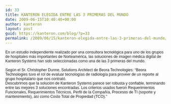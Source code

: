 ```yaml
---
id: 33
title: KANTERON ELEGIDA ENTRE LAS 3 PRIMERAS DEL MUNDO
date: 2009-06-15T10:40:40+00:00
author: kanteron
layout: post
guid: https://kanteron.com/blog/?p=33
permalink: /2009/06/15/kanteron-elegida-entre-las-3-primeras-del-mundo/
---
```

<p style="font: normal normal normal 12px/normal Helvetica;margin: 0px">
  En un estudio independiente realizado por una consultora tecnológica para uno de los grupos de hospitales más importantes de Norteamérica, las soluciones de imagen médica digital de Kanteron Systems han sido seleccionadas como una de las 3 primeras del mundo.
</p>

<p style="font: normal normal normal 12px/normal Helvetica;margin: 0px">
  &nbsp;
</p>

<p style="font: normal normal normal 12px/normal Helvetica;margin: 0px">
  Según el Sr. Christopher Dunne, Solutions Architect de Beora Technologies: “Beora Technologies tuvo el rol de evaluar tecnologías de radiología para proveer de un reporte al grupo hospitalario que nos contrató.
</p>

<p style="font: normal normal normal 12px/normal Helvetica;margin: 0px">
  Descubrimos que la solución de Kanteron Systems parece ser robusta y confiable, terminando entre las mejores 3 soluciones encontradas. Los criterios usados fueron Requerimientos Funcionales, Requerimientos Técnicos, Perfil de la Compañía, Procesos de TI (soporte y mantenimiento), así como Costo Total de Propiedad (TCO).”
</p>